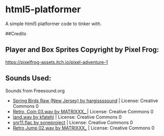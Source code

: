 # html5-platformer
A simple html5 platformer code to tinker with.


##Credits

## Player and Box Sprites Copyright by Pixel Frog:
https://pixelfrog-assets.itch.io/pixel-adventure-1


## Sounds Used:

Sounds from Freesound.org

- [Spring Birds Raw (New Jersey)  by hargissssound](https://https://freesound.org/people/hargissssound/sounds/345851/) | License: Creative Commons 0
- [Retro, Coin 03.wav by MATRIXXX_ ](https://https://freesound.org/people/hargissssound/sounds/345851/) | License: Creative Commons 0
- [land.wav by kfatehi](https://freesound.org/people/kfatehi/sounds/363922/) | License: Creative Commons 0
- [snr11.flac by soneproject](https://freesound.org/people/soneproject/sounds/456499/) | License: Creative Commons 0
- [Retro Jump 02.wav by MATRIXXX_](https://freesound.org/people/MATRIXXX_/sounds/402767/) | License: Creative Commons 0

